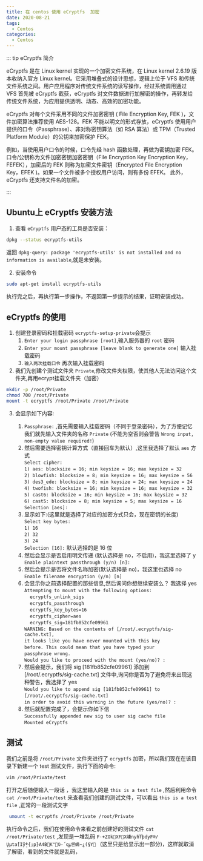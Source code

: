 ```yaml
---
title: 在 centos 使用 eCryptfs  加密
date: 2020-08-21
tags:
  - Centos
categories:
  - Centos
---
```


::: tip eCryptfs 简介

eCryptfs 是在 Linux kernel 实现的一个加密文件系统，在 Linux kernel 2.6.19 版本收纳入官方 Linux kernel。它采用堆叠式的设计思想，逻辑上位于 VFS 和传统文件系统之间。用户应用程序对传统文件系统的读写操作，经过系统调用通过 VFS 首先被 eCryptfs 截获，eCryptfs 对文件数据进行加解密的操作，再转发给传统文件系统，为应用提供透明、动态、高效的加密功能。

eCryptfs 对每个文件采用不同的文件加密密钥 ( File Encryption Key, FEK )，文件加密算法推荐使用 AES-128。FEK 不能以明文的形式存放，eCryptfs 使用用户提供的口令（Passphrase）、非对称密钥算法（如 RSA 算法）或 TPM（Trusted Platform Module）的公钥来加密保护 FEK。

例如，当使用用户口令的时候，口令先经 hash 函数处理，再做为密钥加密 FEK。口令/公钥称为文件加密密钥加密密钥（File Encryption Key Encryption Key，FEFEK），加密后的 FEK 则称为加密文件密钥（Encrypted File Encryption Key，EFEK )。如果一个文件被多个授权用户访问，则有多份 EFEK。 此外，eCryptfs 还支持文件名的加密。


:::



## Ubuntu上 eCryptfs 安装方法
1. 查看 `eCryptfs` 用户态的工具是否安装：
```bash
dpkg --status ecryptfs-utils
```
返回 `dpkg-query: package 'ecryptfs-utils' is not installed and no information is available`,就是未安装。

2. 安装命令
```bash
sudo apt-get install ecryptfs-utils
```
执行完之后，再执行第一步操作，不返回第一步提示的结果，证明安装成功。


## eCryptfs 的使用
1. 创建登录密码和挂载密码 `ecryptfs-setup-private`会提示
    1. `Enter your login passphrase [root]`,输入服务器的 `root` 密码
    2. `Enter your mount passphrase [leave blank to generate one]` 输入挂载密码
    3. `输入两次挂载口令` 再次输入挂载密码
2. 我们先创建个测试文件夹 `Private`,修改文件夹权限，使其他人无法访问这个文件夹,再用ecrypt挂载文件夹（加密）
```bash
mkdir -p /root/Private
chmod 700 /root/Private
mount -t ecryptfs /root/Private /root/Private
```

3. 会显示如下内容:

    1. `Passphrase:` ,首先需要输入挂载密码（不同于登录密码），为了方便记忆我们就先输入文件夹的名称 `Private` (不能为空否则会警告 `Wrong input, non-empty value required!`)
    2. 然后需要选择密钥计算方式（直接回车为默认）,这里我选择了默认 `aes` 方式<br>
       `Select cipher:`<br>
       `1) aes: blocksize = 16; min keysize = 16; max keysize = 32`<br>
       `2) blowfish: blocksize = 8; min keysize = 16; max keysize = 56`<br>
       `3) des3_ede: blocksize = 8; min keysize = 24; max keysize = 24`<br>
       `4) twofish: blocksize = 16; min keysize = 16; max keysize = 32`<br>
       `5) cast6: blocksize = 16; min keysize = 16; max keysize = 32`<br>
       `6) cast5: blocksize = 8; min keysize = 5; max keysize = 16`<br>
       `Selection [aes]:`<br>
    3. 显示如下:(这里就是选择了对应的加密方式只会，现在密钥的长度)<br>
       `Select key bytes:` <br>
       `1) 16` <br>
       `2) 32` <br>
       `3) 24` <br>
       `Selection [16]:` 默认选择的是 16 位 <br>
    4. 然后会显示是否启用明文传递 (默认选择是 no，不启用)，我这里选择了 y <br>
      `Enable plaintext passthrough (y/n) [n]: `
    5. 然后会提示是否将文件名称加密(默认选择是 no)，我这里也选择 no <br>
      `Enable filename encryption (y/n) [n]`
    6. 会显示你之前选择配置的那些信息,然后询问你想继续安装么？ 我选择 yes <br>
      `Attempting to mount with the following options:` <br>
      `  ecryptfs_unlink_sigs` <br>
      `  ecryptfs_passthrough` <br>
      `  ecryptfs_key_bytes=16` <br>
      `  ecryptfs_cipher=aes` <br>
      `  ecryptfs_sig=181fb852cfe09961` <br>
      `WARNING: Based on the contents of [/root/.ecryptfs/sig-cache.txt],` <br>
      `it looks like you have never mounted with this key` <br>
      `before. This could mean that you have typed your` <br>
      `passphrase wrong.` <br>
      `Would you like to proceed with the mount (yes/no)? : ` <br>
    7. 然后会提示，我们将 sig [181fb852cfe09961] 添加到 [/root/.ecryptfs/sig-cache.txt]  文件中,询问你是否为了避免将来出现这种警告，我选择了 yes <br>
      `Would you like to append sig [181fb852cfe09961] to` <br>
      `[/root/.ecryptfs/sig-cache.txt]` <br>
      `in order to avoid this warning in the future (yes/no)? :` <br>
    8. 然后就配置完成了，会提示你如下信 <br>
      `Successfully appended new sig to user sig cache file` <br>
      `Mounted eCryptfs` <br>


## 测试
我们之前是将 `/root/Private` 文件夹进行了 `ecryptfs` 加密，所以我们现在在该目录下新建一个 test 测试文件，执行下面的命令:
```bash
vim /root/Private/test
```
打开之后随便输入一段话 ，我这里输入的是 `this is a test file` ,然后利用命令 `cat /root/Private/test` 来查看我们创建的测试文件，可以看出 `this is a test file` ,正常的一段测试文字

```bash
 umount -t ecryptfs /root/Private /root/Private
```
执行命令之后，我们在使用命令来看之前创建好的测试文件 `cat /root/Private/test` ,发现是一堆乱码 `F·+ZOk𤧍XF񉍝X嵰nyh֞fþdyF®/Ųµtaٓ[Iÿ݄ެº{;p}A4B񇈲K"򕵿ϋ-´qۋ쉔䳋~¿(§Y󗵶 ` (这里只是给显示出一部分)，这样就取消了解密，看到的文件就是乱码，
